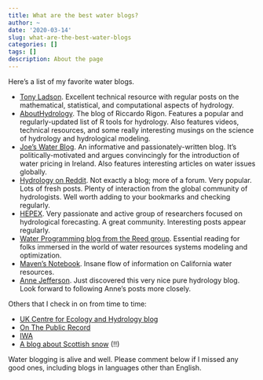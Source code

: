 ```yaml
---
title: What are the best water blogs?
author: ~
date: '2020-03-14'
slug: what-are-the-best-water-blogs
categories: []
tags: []
description: About the page
---
```

Here’s a list of my favorite water blogs.

- [Tony Ladson](https://tonyladson.wordpress.com). Excellent technical resource with regular posts on the mathematical, statistical, and computational aspects of hydrology.
- [AboutHydrology](http://abouthydrology.blogspot.com). The blog of Riccardo Rigon. Features a popular and regularly-updated list of R tools for hydrology. Also features videos, technical resources, and some really interesting musings on the science of hydrology and hydrological modeling.
- [Joe’s Water Blog](http://www.joeswaterblog.com/). An informative and passionately-written blog. It’s politically-motivated and argues convincingly for the introduction of water pricing in Ireland. Also features interesting articles on water issues globally.
- [Hydrology on Reddit](https://old.reddit.com/r/Hydrology/). Not exactly a blog; more of a forum. Very popular. Lots of fresh posts. Plenty of interaction from the global community of hydrologists. Well worth adding to your bookmarks and checking regularly.
- [HEPEX](https://hepex.irstea.fr). Very passionate and active group of researchers focused on hydrological forecasting. A great community. Interesting posts appear regularly.
- [Water Programming blog from the Reed group](https://waterprogramming.wordpress.com). Essential reading for folks immersed in the world of water resources systems modeling and optimization.
- [Maven’s Notebook](https://mavensnotebook.com). Insane flow of information on California water resources.
- [Anne Jefferson](http://all-geo.org/jefferson/blog/). Just discovered this very nice pure hydrology blog. Look forward to following Anne’s posts more closely.

Others that I check in on from time to time:
- [UK Centre for Ecology and Hydrology blog](https://www.ceh.ac.uk/blog)
- [On The Public Record](https://onthepublicrecord.org)
- [IWA](https://iwa-network.org/blog/)
- [A blog about Scottish snow](https://scottishsnow.wordpress.com) (!!)

Water blogging is alive and well. Please comment below if I missed any good ones, including blogs in languages other than English.